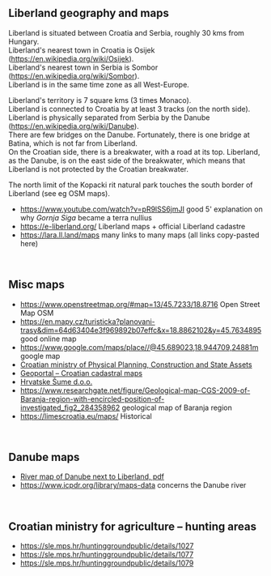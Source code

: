Liberland geography and maps
----------------------------
Liberland is situated between Croatia and Serbia, roughly 30 kms from Hungary.  
Liberland's nearest town in Croatia is Osijek (https://en.wikipedia.org/wiki/Osijek).  
Liberland's nearest town in Serbia is Sombor (https://en.wikipedia.org/wiki/Sombor).  
Liberland is in the same time zone as all West-Europe.

Liberland's territory is 7 square kms (3 times Monaco).  
Liberland is connected to Croatia by at least 3 tracks (on the north side).  
Liberland is physically separated from Serbia by the Danube (https://en.wikipedia.org/wiki/Danube).  
There are few bridges on the Danube. Fortunately, there is one bridge at Batina, which is not far from Liberland.  
On the Croatian side, there is a breakwater, with a road at its top. Liberland, as the Danube, is on the east side of the breakwater, which means that Liberland is not protected by the Croatian breakwater.  

The north limit of the Kopacki rit natural park touches the south border of Liberland (see eg OSM maps).

* https://www.youtube.com/watch?v=pR9lSS6jmJI good 5' explanation on why <i>Gornja Siga</i> became a terra nullius
* https://e-liberland.org/ Liberland maps + official Liberland cadastre
* https://lara.ll.land/maps many links to many maps (all links copy-pasted here)
<br>

Misc maps
---------
* https://www.openstreetmap.org/#map=13/45.7233/18.8716 Open Street Map OSM
* https://en.mapy.cz/turisticka?planovani-trasy&dim=64d63404e3f969892b07effc&x=18.8862102&y=45.7634895 good online map
* https://www.google.com/maps/place//@45.689023,18.944709,24881m google map
* [Croatian ministry of Physical Planning, Construction and State Assets](https://mpgi.gov.hr/prostorno-uredjenje-3335/prostorni-planovi-8193/prostorni-planovi-drzavne-razine/prostorni-planovi-parkova-prirode/prostorni-plan-pp-kopacki-rit/3327)
* [Geoportal – Croatian cadastral maps](https://geoportal.dgu.hr/#/?lat=45.80779641827083&lng=18.85969749587222&zoom=3&layerconfig=17013&mode=2d)
* [Hrvatske Šume d.o.o.](https://webgis.hrsume.hr/arcgis/apps/webappviewer/index.html?id=8bb3e1d6b80d49ad9e0193f8b62380e2)
* https://www.researchgate.net/figure/Geological-map-CGS-2009-of-Baranja-region-with-encircled-position-of-investigated_fig2_284358962 geological map of Baranja region
* https://limescroatia.eu/maps/ Historical
<br>

Danube maps
-----------
* [River map of Danube next to Liberland, pdf](https://danubeportal.com/application/cache/uploads/charts/paper/HR/136/1571899967.pdf)
* https://www.icpdr.org/library/maps-data concerns the Danube river
<br>

Croatian ministry for agriculture – hunting areas
-------------------------------------------------
* https://sle.mps.hr/huntinggroundpublic/details/1027
* https://sle.mps.hr/huntinggroundpublic/details/1077
* https://sle.mps.hr/huntinggroundpublic/details/1079
<br>

